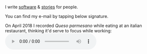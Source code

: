 I write [software](https://github.com/MarcosCobena) &
[stories](https://medium.com/@MarcosCobena) for people.

You can find my e-mail by tapping below signature.

On April 2018 I recorded *Queso parmesano* while eating at an italian restaurant, thinking it'd serve to focus while working:
<audio controls loop>
  <source src="items/documents/QuesoParmesano.mp3" type="audio/mpeg">
(Sorry, your browser doesn't support embedding audio.)
</audio>